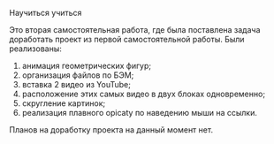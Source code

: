 Научиться учиться

Это вторая самостоятельная работа, где была поставлена задача доработать проект из первой самостоятельной работы. Были реализованы: 
1. анимация геометрических фигур; 
2. организация файлов по БЭМ; 
3. вставка 2 видео из YouTube; 
4. расположение этих самых видео в двух блоках одновременно;
5. скругление картинок;
6. реализация плавного opicaty по наведению мыши на ссылки.

Планов на доработку проекта на данный момент нет.